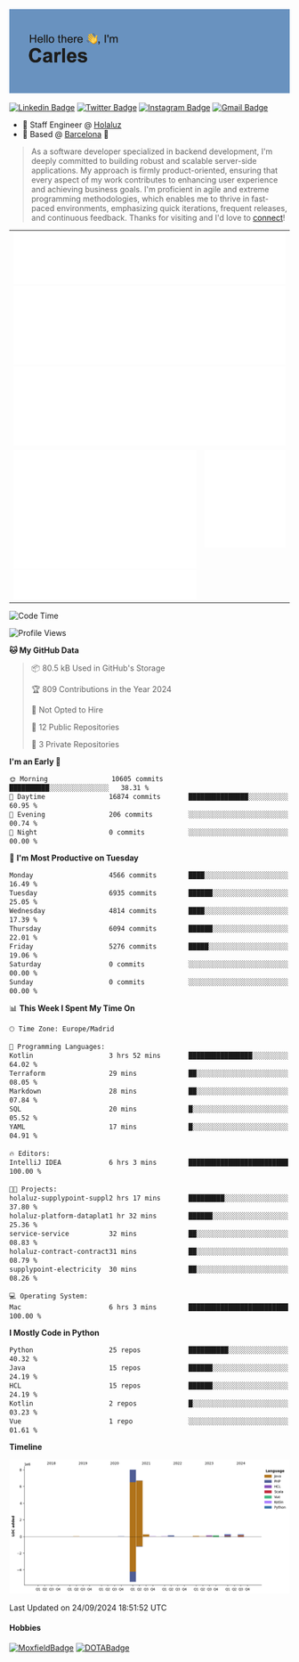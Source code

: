 <img src="header.png" alt="header">

[![Linkedin Badge](https://img.shields.io/badge/-cdespona-blue?style=flat&logo=Linkedin&logoColor=white&link=https://www.linkedin.com/in/carles-david-espona-casas-56219b11/)](https://www.linkedin.com/in/carles-david-espona-casas-56219b11/)
[![Twitter Badge](https://img.shields.io/badge/-@__cdespona-1ca0f1?style=flat&labelColor=1ca0f1&logo=twitter&logoColor=white&link=https://twitter.com/CDEspona)](https://twitter.com/CDEspona)
[![Instagram Badge](https://img.shields.io/badge/-@__cdespona-purple?style=flat&logo=instagram&logoColor=white&link=https://www.instagram.com/cdespona/)](https://www.instagram.com/cdespona/)
[![Gmail Badge](https://img.shields.io/badge/-cdespona-c14438?style=flat&logo=Gmail&logoColor=white&link=mailto:cdespona@gmail.com)](mailto:cdespona@gmail.com)

* 🔭 Staff Engineer @ [Holaluz](https://holaluz.com)
* 🏡 Based @ [Barcelona](https://www.google.es/maps/place/Barcelona) 💜

> As a software developer specialized in backend development, I'm deeply committed to building robust and scalable server-side applications. My approach is firmly product-oriented, ensuring that every aspect of my work contributes to enhancing user experience and achieving business goals. I'm proficient in agile and extreme programming methodologies, which enables me to thrive in fast-paced environments, emphasizing quick iterations, frequent releases, and continuous feedback. Thanks for visiting and I'd love to [connect](https://www.linkedin.com/in/carles-david-espona-casas-56219b11/)!

<table style="border-collapse: collapse; border: none;"> 
  <tbody>
  <tr style="border: none;">
    <td colspan="2" style="border: none; vertical-align: top;">
      <img src="summary.svg" alt="summary">
      <img src="activity-community.svg" alt="act-comm">
      <img src="repositories.svg" alt="repo">
    </td>
  </tr>
  <tr>
    <td style="border: none; vertical-align: top;">
      <img src="metrics.plugin.isocalendar.fullyear.svg" alt="calendar">
      <img src="topics.svg" alt="topics">
    </td>
    <td style="border: none; vertical-align: top;">
      <img src="achievements.svg" alt="achievements">
    </td>
  </tr>
  </tbody>
</table>

<!--START_SECTION:waka-->
![Code Time](http://img.shields.io/badge/Code%20Time-149%20hrs%202%20mins-blue)

![Profile Views](http://img.shields.io/badge/Profile%20Views-0-blue)

**🐱 My GitHub Data** 

> 📦 80.5 kB Used in GitHub's Storage 
 > 
> 🏆 809 Contributions in the Year 2024
 > 
> 🚫 Not Opted to Hire
 > 
> 📜 12 Public Repositories 
 > 
> 🔑 3 Private Repositories 
 > 
**I'm an Early 🐤** 

```text
🌞 Morning                10605 commits       ██████████░░░░░░░░░░░░░░░   38.31 % 
🌆 Daytime                16874 commits       ███████████████░░░░░░░░░░   60.95 % 
🌃 Evening                206 commits         ░░░░░░░░░░░░░░░░░░░░░░░░░   00.74 % 
🌙 Night                  0 commits           ░░░░░░░░░░░░░░░░░░░░░░░░░   00.00 % 
```
📅 **I'm Most Productive on Tuesday** 

```text
Monday                   4566 commits        ████░░░░░░░░░░░░░░░░░░░░░   16.49 % 
Tuesday                  6935 commits        ██████░░░░░░░░░░░░░░░░░░░   25.05 % 
Wednesday                4814 commits        ████░░░░░░░░░░░░░░░░░░░░░   17.39 % 
Thursday                 6094 commits        ██████░░░░░░░░░░░░░░░░░░░   22.01 % 
Friday                   5276 commits        █████░░░░░░░░░░░░░░░░░░░░   19.06 % 
Saturday                 0 commits           ░░░░░░░░░░░░░░░░░░░░░░░░░   00.00 % 
Sunday                   0 commits           ░░░░░░░░░░░░░░░░░░░░░░░░░   00.00 % 
```


📊 **This Week I Spent My Time On** 

```text
🕑︎ Time Zone: Europe/Madrid

💬 Programming Languages: 
Kotlin                   3 hrs 52 mins       ████████████████░░░░░░░░░   64.02 % 
Terraform                29 mins             ██░░░░░░░░░░░░░░░░░░░░░░░   08.05 % 
Markdown                 28 mins             ██░░░░░░░░░░░░░░░░░░░░░░░   07.84 % 
SQL                      20 mins             █░░░░░░░░░░░░░░░░░░░░░░░░   05.52 % 
YAML                     17 mins             █░░░░░░░░░░░░░░░░░░░░░░░░   04.91 % 

🔥 Editors: 
IntelliJ IDEA            6 hrs 3 mins        █████████████████████████   100.00 % 

🐱‍💻 Projects: 
holaluz-supplypoint-suppl2 hrs 17 mins       █████████░░░░░░░░░░░░░░░░   37.80 % 
holaluz-platform-dataplat1 hr 32 mins        ██████░░░░░░░░░░░░░░░░░░░   25.36 % 
service-service          32 mins             ██░░░░░░░░░░░░░░░░░░░░░░░   08.83 % 
holaluz-contract-contract31 mins             ██░░░░░░░░░░░░░░░░░░░░░░░   08.79 % 
supplypoint-electricity  30 mins             ██░░░░░░░░░░░░░░░░░░░░░░░   08.26 % 

💻 Operating System: 
Mac                      6 hrs 3 mins        █████████████████████████   100.00 % 
```

**I Mostly Code in Python** 

```text
Python                   25 repos            ██████████░░░░░░░░░░░░░░░   40.32 % 
Java                     15 repos            ██████░░░░░░░░░░░░░░░░░░░   24.19 % 
HCL                      15 repos            ██████░░░░░░░░░░░░░░░░░░░   24.19 % 
Kotlin                   2 repos             █░░░░░░░░░░░░░░░░░░░░░░░░   03.23 % 
Vue                      1 repo              ░░░░░░░░░░░░░░░░░░░░░░░░░   01.61 % 
```



**Timeline**

![Lines of Code chart](https://raw.githubusercontent.com/cdespona/cdespona/main/assets/bar_graph.png)


 Last Updated on 24/09/2024 18:51:52 UTC
<!--END_SECTION:waka-->

#### Hobbies
[![MoxfieldBadge](https://img.shields.io/badge/MTG%20Commander-Cdespona-8A2BE2)](https://www.moxfield.com/users/Cdespona)
[![DOTABadge](https://img.shields.io/badge/DOTA2-GRV-red)](https://es.dotabuff.com/players/63807915)

